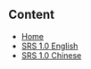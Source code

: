 ## Content
* [Home](https://github.com/winlinvip/simple-rtmp-server/wiki)
* [SRS 1.0 English](https://github.com/winlinvip/simple-rtmp-server/wiki/v1_ENHome)
* [SRS 1.0 Chinese](https://github.com/winlinvip/simple-rtmp-server/wiki/v1_CN_Home)